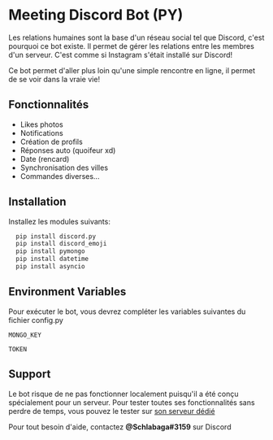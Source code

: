 
# Meeting Discord Bot (PY)

Les relations humaines sont la base d'un réseau social tel que Discord, c'est pourquoi ce bot existe. Il permet de gérer les relations entre les membres d'un serveur. C'est comme si Instagram s'était installé sur Discord! 

Ce bot permet d'aller plus loin qu'une simple rencontre en ligne,  il permet de se voir dans la vraie vie!


## Fonctionnalités

- Likes photos
- Notifications
- Création de profils
- Réponses auto (quoifeur xd)
- Date (rencard)
- Synchronisation des villes 
- Commandes diverses...



## Installation

Installez les modules suivants:

```bash
  pip install discord.py
  pip install discord_emoji
  pip install pymongo
  pip install datetime
  pip install asyncio
```
    
## Environment Variables
Pour exécuter le bot, vous devrez compléter les variables suivantes du fichier config.py

`MONGO_KEY`

`TOKEN`


## Support

Le bot risque de ne pas fonctionner localement puisqu'il a été conçu spécialement pour un serveur. Pour tester toutes ses fonctionnalités sans perdre de temps, vous pouvez le tester sur [son serveur dédié](https://discord.gg/AUsUdBXcv7)

Pour tout besoin d'aide, contactez **@Schlabaga#3159** sur Discord

